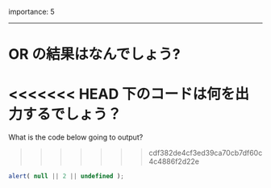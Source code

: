 importance: 5

---

# OR の結果はなんでしょう?

<<<<<<< HEAD
下のコードは何を出力するでしょう？
=======
What is the code below going to output?
>>>>>>> cdf382de4cf3ed39ca70cb7df60c4c4886f2d22e

```js
alert( null || 2 || undefined );
```
